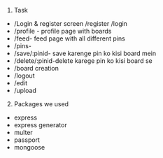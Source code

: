 1. Task                 
- /Login & register screen
  /register
  /login
- /profile - profile page with boards
- /feed- feed page with all different pins
- /pins- 
- /save/:pinid- save karenge pin ko kisi board mein
- /delete/:pinid-delete karege pin ko kisi board se 
- /board creation
- /logout
- /edit
- /upload


2. Packages we used
- express
- express generator
- multer
- passport
- mongoose

